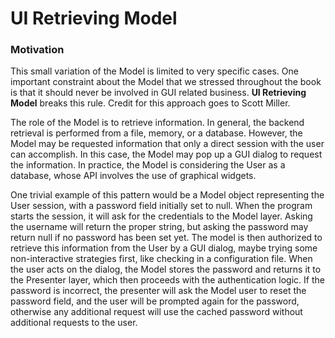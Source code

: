 # UI Retrieving Model

### Motivation

This small variation of the Model is limited to very specific cases. One
important constraint about the Model that we stressed throughout the book
is that it should never be involved in GUI related business. **UI Retrieving
Model** breaks this rule. Credit for this approach goes to Scott Miller.

The role of the Model is to retrieve information. In general, the backend
retrieval is performed from a file, memory, or a database. However, the Model
may be requested information that only a direct session with the user can
accomplish. In this case, the Model may pop up a GUI dialog to request the
information. In practice, the Model is considering the User as a database,
whose API involves the use of graphical widgets.

One trivial example of this pattern would be a Model object representing
the User session, with a password field initially set to null. When the
program starts the session, it will ask for the credentials to the Model layer.
Asking the username will return the proper string, but asking the password may
return null if no password has been set yet. The model is then authorized
to retrieve this information from the User by a GUI dialog, maybe trying
some non-interactive strategies first, like checking in a configuration file.
When the user acts on the dialog, the Model stores the password and returns
it to the Presenter layer, which then proceeds with the authentication logic.
If the password is incorrect, the presenter will ask the Model user to reset
the password field, and the user will be prompted again for the password, otherwise
any additional request will use the cached password without additional requests
to the user.
